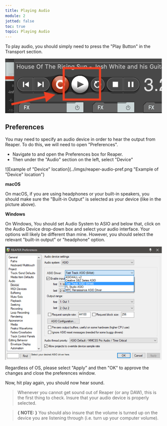 ```yaml
---
title: Playing Audio
module: 2
jotted: false
toc: true
topic: Playing Audio
---
```


To play audio, you should simply need to press the "Play Button" in the Transport section.

![Play button](../imgs/play-button.png "Play button")

## Preferences

You may need to specify an audio device in order to hear the output from Reaper. To do this, we will need to open "Preferences".

- Navigate to and open the Preferences box for Reaper.
- Then under the "Audio" section on the left, select "Device"

![Example of "Device" location](../imgs/reaper-audio-pref.png "Example of "Device" location")

**macOS**

On macOS, if you are using headphones or your built-in speakers, you should make sure the "Built-in Output" is selected as your device (like in the picture above).

**Windows**

On Windows, You should set Audio System to ASIO and below that, click on the Audio Device drop-down box and select your audio interface. Your options will likely be different than mine. However, you should select the relevant "built-in output" or "headphone" option.

![Windows audio device setup](../imgs/Reaper_Audio_Device_Preferences.png "Windows audio device setup")


Regardless of OS, please select "Apply" and then "OK" to approve the changes and close the preferences window.

Now, hit play again, you should now hear sound.

> Whenever you cannot get sound out of Reaper (or any DAW), this is the first thing to check. Insure that your audio device is properly selected.

> **{ NOTE: }** You should also insure that the volume is turned up on the device you are listening through (i.e. turn up your computer volume).
